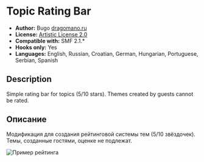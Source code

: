 # Topic Rating Bar
* **Author:** Bugo [dragomano.ru](https://dragomano.ru/mods/topic-rating-bar)
* **License:** [Artistic License 2.0](https://opensource.org/licenses/artistic-license-2.0)
* **Compatible with:** SMF 2.1.*
* **Hooks only:** Yes
* **Languages:** English, Russian, Croatian, German, Hungarian, Portuguese, Serbian, Spanish

## Description
Simple rating bar for topics (5/10 stars).
Themes created by guests cannot be rated.

## Описание
Модификация для создания рейтинговой системы тем (5/10 звёздочек).
Темы, созданные гостями, оценке не подлежат.

![Пример рейтинга](https://user-images.githubusercontent.com/229402/72662059-d28d2600-3a03-11ea-916b-ca64820fc9a0.png)
